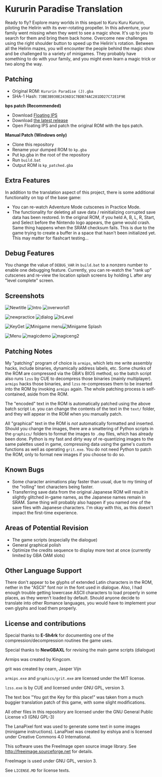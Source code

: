 # Kururin Paradise Translation

Ready to fly? Explore many worlds in this sequel to Kuru Kuru Kururin, piloting the Helirin with its ever-rotating propeller. In this adventure, your family went missing when they went to see a magic show. It's up to you to search for them and bring them back home. Overcome new challenges using the right shoulder button to speed up the Helirin's rotation. Between all the Helirin mazes, you will encounter the people behind the magic show and be challenged to a variety of minigames. They probably have something to do with your family, and you might even learn a magic trick or two along the way.

## Patching

* Original ROM: `Kururin Paradise (J).gba`
* SHA-1 Hash: `73BE3B930E2436D1C7BDB74AC281DD27C72E1F9E`

__bps patch (Recommended)__

* Download [Floating IPS](https://www.romhacking.net/utilities/1040/)
* Download [the latest release](https://github.com/Dimedime-d/kptranslation/releases/latest/)
* Open Floating IPS and patch the original ROM with the bps patch.

__Manual Patch (Windows only)__

* Clone this repository
* Rename your dumped ROM to `kp.gba`
* Put kp.gba in the root of the repository
* Run `build.bat`
* Output ROM is `kp_patched.gba`

## Extra Features

In addition to the translation aspect of this project, there is some additional functionality on top of the base game:
* You can re-watch Adventure Mode cutscenes in Practice Mode.
* The functionality for deleting all save data / reinitializing corrupted save data has been restored. In the original ROM, if you held A, B, L, R, Start, and Select before the Nintendo logo appears, the game would crash. Same thing happens when the SRAM checksum fails. This is due to the game trying to create a buffer in a space that hasn't been initialized yet. This may matter for flashcart testing...

## Debug Features

You change the value of `DEBUG_VAR` in `build.bat` to a nonzero number to enable one debugging feature. Currently, you can re-watch the "rank up" cutscenes and re-view the location splash screens by holding L after any "level complete" screen.

## Screenshots

![Newtitle](https://user-images.githubusercontent.com/73413313/249013413-b3a88ca7-2922-49fc-bc88-9af111db4c3e.png)
![Intro](https://user-images.githubusercontent.com/73413313/118182581-2e549d00-b407-11eb-9249-e57a80671997.png)
![overworld1](https://github.com/Dimedime-d/kptranslation/assets/73413313/efca7050-6a9e-45a8-a4b0-c50be96f043b)

![newpractice](https://github.com/Dimedime-d/kptranslation/assets/73413313/c2728a86-7247-4549-bf1a-c0def0d0ddf0)
![dialog](https://github.com/Dimedime-d/kptranslation/assets/73413313/c9aedc5f-0458-4db8-94c1-ff16f206b9a8)
![InLevel](https://user-images.githubusercontent.com/73413313/145758653-84e19125-517c-466a-ac73-6962bdfc3aaa.png)

![KeyGet](https://user-images.githubusercontent.com/73413313/249255538-0c87b23d-1586-4ee4-b17d-c7962f135be7.png)
![Minigame menu](https://user-images.githubusercontent.com/73413313/118183148-c6528680-b407-11eb-8706-71e3966a8baa.png)![Minigame Splash](https://user-images.githubusercontent.com/73413313/145687348-8cca6643-1bc8-4d63-8a88-7d76131696d0.png)

![Menu](https://user-images.githubusercontent.com/73413313/249256101-db3d1cc3-6e8f-4e57-a003-8a5c84dd1b40.png)
![magicdemo](https://github.com/Dimedime-d/kptranslation/assets/73413313/7967a269-ad59-4107-b8c5-06f8f2ebc1ff)
![magiceng2](https://github.com/Dimedime-d/kptranslation/assets/73413313/792843a8-1fea-40dd-829c-baa4bfd1c238)

## Patching Notes

My "patching" program of choice is `armips`, which lets me write assembly hacks, include binaries, dynamically address labels, etc. Some chunks of the ROM are compressed via the GBA's BIOS method, so the batch script also runs `lzss` by CUE to decompress those binaries (mainly multiplayer). `armips` hacks those binaries, and `lzss` re-compresses them to be inserted into the ROM by invoking `armips` again. The whole patching process is self-contained, aside from the ROM.

The "encoded" text in the ROM is automatically patched using the above batch script i.e. you can change the contents of the text in the `text/` folder, and they will appear in the ROM when you manually patch.

All "graphical" text in the ROM is _not_ automatically formatted and inserted. Should you change the images, there are a smattering of Python scripts in the `graphics/` folders to format the images to `.dmp` files, which has already been done. Python is my fast and dirty way of re-quantizing images to the same palettes used in game, compressing data using the game's custom functions as well as operating `grit.exe`. You do not need Python to patch the ROM, only to format new images if you choose to do so.

## Known Bugs

* Some character animations play faster than usual, due to my timing of the "rolling" text characters being faster.
* Transferring save data from the original Japanese ROM will result in slightly glitched in-game names, as the Japanese names remain in SRAM. Same thing will probably also happen if you named one of the save files with Japanese characters. I'm okay with this, as this doesn't impact the first-time experience.

## Areas of Potential Revision

* The game scripts (especially the dialogue)
* General graphical polish
* Optimize the credits sequence to display more text at once (currently limited by GBA OAM slots)

## Other Language Support

There don't appear to be glyphs of extended Latin characters in the ROM, nether in the "ASCII" font nor in the font used in dialogue. Also, I had enough trouble getting lowercase ASCII characters to load properly in some places, as they weren't loaded by default. Should anyone decide to translate into other Romance languages, you would have to implement your own glyphs and load them properly.

## License and contributions

Special thanks to **E-Sh4rk** for documenting one of the compression/decompression routines the game uses.

Special thanks to **NewGBAXL** for revising the main game scripts (dialogue)

Armips was created by Kingcom.

grit was created by cearn, Jasper Vijn

`armips.exe` and `graphics/grit.exe` are licensed under the MIT license.

`lzss.exe` is by CUE and licensed under GNU GPL, version 3.

The text box "You got the Key for this place!" was taken from a much buggier translation patch of this game, with some slight modifications.

All other files in this repository are licensed under the GNU General Public License v3 (GNU GPL-3)

The LanaPixel font was used to generate some text in some images (minigame instructions). LanaPixel was created by eishiya and is licensed under Creative Commons 4.0 International.

This software uses the FreeImage open source image library. See http://freeimage.sourceforge.net for details.

FreeImage is used under GNU GPL, version 3. 

See `LICENSE.MD` for license texts.
